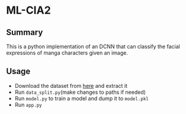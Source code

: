 # ML-CIA2
## Summary
This is a python implementation of an DCNN that can classify the facial expressions of manga characters given an image.
## Usage 
- Download the dataset from [here](https://www.kaggle.com/datasets/mertkkl/manga-facial-expressions) and extract it
- Run `data_split.py`(make changes to paths if needed)
- Run `model.py` to train a model and dump it to `model.pkl`
- Run `app.py`